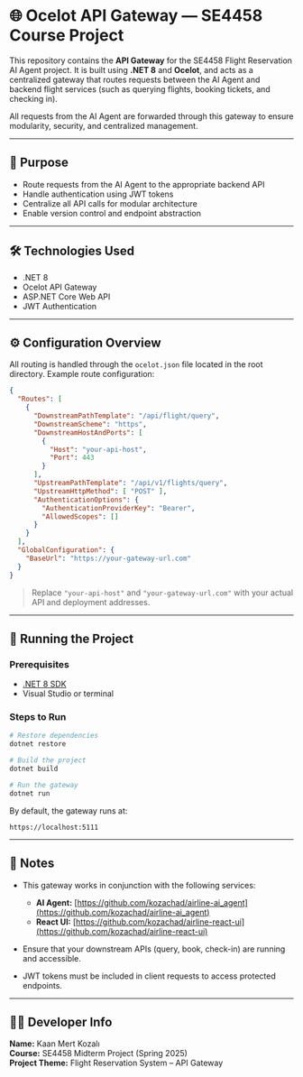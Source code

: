 # 🌐 Ocelot API Gateway — SE4458 Course Project

This repository contains the **API Gateway** for the SE4458 Flight Reservation AI Agent project. It is built using **.NET 8** and **Ocelot**, and acts as a centralized gateway that routes requests between the AI Agent and backend flight services (such as querying flights, booking tickets, and checking in).

All requests from the AI Agent are forwarded through this gateway to ensure modularity, security, and centralized management.

---

## 🧭 Purpose

- Route requests from the AI Agent to the appropriate backend API
- Handle authentication using JWT tokens
- Centralize all API calls for modular architecture
- Enable version control and endpoint abstraction

---

## 🛠️ Technologies Used

- .NET 8
- Ocelot API Gateway
- ASP.NET Core Web API
- JWT Authentication

---

## ⚙️ Configuration Overview

All routing is handled through the `ocelot.json` file located in the root directory. Example route configuration:

```json
{
  "Routes": [
    {
      "DownstreamPathTemplate": "/api/flight/query",
      "DownstreamScheme": "https",
      "DownstreamHostAndPorts": [
        {
          "Host": "your-api-host",
          "Port": 443
        }
      ],
      "UpstreamPathTemplate": "/api/v1/flights/query",
      "UpstreamHttpMethod": [ "POST" ],
      "AuthenticationOptions": {
        "AuthenticationProviderKey": "Bearer",
        "AllowedScopes": []
      }
    }
  ],
  "GlobalConfiguration": {
    "BaseUrl": "https://your-gateway-url.com"
  }
}
```

> Replace `"your-api-host"` and `"your-gateway-url.com"` with your actual API and deployment addresses.

---

## 🚀 Running the Project

### Prerequisites

- [.NET 8 SDK](https://dotnet.microsoft.com/download)
- Visual Studio or terminal

### Steps to Run

```bash
# Restore dependencies
dotnet restore

# Build the project
dotnet build

# Run the gateway
dotnet run
```

By default, the gateway runs at:

```
https://localhost:5111
```

---

## 📌 Notes

- This gateway works in conjunction with the following services:
  - **AI Agent:** [https://github.com/kozachad/airline-ai_agent](https://github.com/kozachad/airline-ai_agent)
  - **React UI:** [https://github.com/kozachad/airline-react-ui](https://github.com/kozachad/airline-react-ui)

- Ensure that your downstream APIs (query, book, check-in) are running and accessible.
- JWT tokens must be included in client requests to access protected endpoints.

---

## 👨‍💻 Developer Info

**Name:** Kaan Mert Kozalı  
**Course:** SE4458 Midterm Project (Spring 2025)  
**Project Theme:** Flight Reservation System – API Gateway
